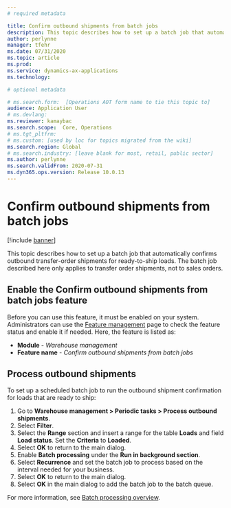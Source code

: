 ```yaml
---
# required metadata

title: Confirm outbound shipments from batch jobs
description: This topic describes how to set up a batch job that automatically confirms outbound transfer-order shipments for ready-to-ship loads. The batch job described here only applies to transfer order shipments, not to sales orders.
author: perlynne
manager: tfehr
ms.date: 07/31/2020
ms.topic: article
ms.prod: 
ms.service: dynamics-ax-applications
ms.technology: 

# optional metadata

# ms.search.form:  [Operations AOT form name to tie this topic to]
audience: Application User
# ms.devlang: 
ms.reviewer: kamaybac
ms.search.scope:  Core, Operations
# ms.tgt_pltfrm: 
# ms.custom: [used by loc for topics migrated from the wiki]
ms.search.region: Global
# ms.search.industry: [leave blank for most, retail, public sector]
ms.author: perlynne
ms.search.validFrom: 2020-07-31
ms.dyn365.ops.version: Release 10.0.13
---
```


# Confirm outbound shipments from batch jobs

[!include [banner](../includes/banner.md)]

This topic describes how to set up a batch job that automatically confirms outbound transfer-order shipments for ready-to-ship loads. The batch job described here only applies to transfer order shipments, not to sales orders.

## Enable the Confirm outbound shipments from batch jobs feature

Before you can use this feature, it must be enabled on your system. Administrators can use the [Feature management](../../fin-ops-core/fin-ops/get-started/feature-management/feature-management-overview.md) page to check the feature status and enable it if needed. Here, the feature is listed as:

- **Module** - *Warehouse management*
- **Feature name** - *Confirm outbound shipments from batch jobs*

## Process outbound shipments

To set up a scheduled batch job to run the outbound shipment confirmation for loads that are ready to ship:

1. Go to **Warehouse management \> Periodic tasks \> Process outbound shipments**.
1. Select **Filter**.
1. Select the **Range** section and insert a range for the table **Loads** and field **Load status**. Set the **Criteria** to **Loaded**.
1. Select **OK** to return to the main dialog.
1. Enable **Batch processing** under the **Run in background section**.
1. Select **Recurrence** and set the batch job to process based on the interval needed for your business.
1. Select **OK** to return to the main dialog.
1. Select **OK** in the main dialog to add the batch job to the batch queue.

For more information, see [Batch processing overview](../../fin-ops-core/dev-itpro/sysadmin/batch-processing-overview.md).

